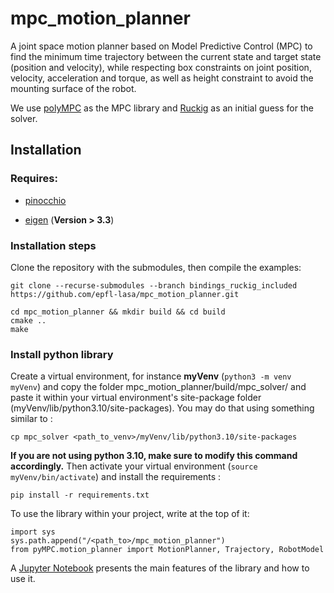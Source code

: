 # mpc_motion_planner

A joint space motion planner based on Model Predictive Control (MPC) to find the minimum time trajectory between the current state and target state (position and velocity), while respecting box constraints on joint position, velocity, acceleration and torque, as well as height constraint to avoid the mounting surface of the robot.

We use [polyMPC](https://gitlab.epfl.ch/listov/polympc) as the MPC library and [Ruckig](https://github.com/pantor/ruckig) as an initial guess for the solver.

## Installation

### Requires:

- [pinocchio](https://github.com/stack-of-tasks/pinocchio)

- [eigen](https://eigen.tuxfamily.org/index.php?title=Main_Page) (**Version > 3.3**)

### Installation steps

Clone the repository with the submodules, then compile the examples:

```
git clone --recurse-submodules --branch bindings_ruckig_included https://github.com/epfl-lasa/mpc_motion_planner.git 

cd mpc_motion_planner && mkdir build && cd build
cmake ..
make
```

### Install python library

Create a virtual environment, for instance **myVenv** (`python3 -m venv myVenv`) and copy the folder mpc_motion_planner/build/mpc_solver/ and paste it within your virtual environment's site-package folder (myVenv/lib/python3.10/site-packages). You may do that using something similar to :

```
cp mpc_solver <path_to_venv>/myVenv/lib/python3.10/site-packages
```

**If you are not using python 3.10, make sure to modify this command accordingly.** Then activate your virtual environment (`source myVenv/bin/activate`) and install the requirements : 

`pip install -r requirements.txt`

To use the library within your project, write at the top of it:

```
import sys
sys.path.append("/<path_to>/mpc_motion_planner")
from pyMPC.motion_planner import MotionPlanner, Trajectory, RobotModel
```

A [Jupyter Notebook](pyMPC/howToUse.ipynb) presents the main features of the library and how to use it.
